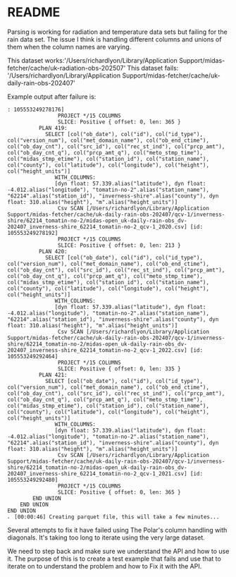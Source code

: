 # README

Parsing is working for radiation and temperature data sets but failing for the rain data set. The issue I think is handling different columns and unions of them when the column names are varying.

This dataset works:'/Users/richardlyon/Library/Application Support/midas-fetcher/cache/uk-radiation-obs-202507'
This dataset fails: '/Users/richardlyon/Library/Application Support/midas-fetcher/cache/uk-daily-rain-obs-202407'

Example output after failure is:

```
: 105553249278176]
                PROJECT */15 COLUMNS
                SLICE: Positive { offset: 0, len: 365 }
          PLAN 419:
            SELECT [col("ob_date"), col("id"), col("id_type"), col("version_num"), col("met_domain_name"), col("ob_end_ctime"), col("ob_day_cnt"), col("src_id"), col("rec_st_ind"), col("prcp_amt"), col("ob_day_cnt_q"), col("prcp_amt_q"), col("meto_stmp_time"), col("midas_stmp_etime"), col("station_id"), col("station_name"), col("county"), col("latitude"), col("longitude"), col("height"), col("height_units")]
               WITH_COLUMNS:
               [dyn float: 57.339.alias("latitude"), dyn float: -4.012.alias("longitude"), "tomatin-no-2".alias("station_name"), "62214".alias("station_id"), "inverness-shire".alias("county"), dyn float: 310.alias("height"), "m".alias("height_units")]
                Csv SCAN [/Users/richardlyon/Library/Application Support/midas-fetcher/cache/uk-daily-rain-obs-202407/qcv-1/inverness-shire/62214_tomatin-no-2/midas-open_uk-daily-rain-obs_dv-202407_inverness-shire_62214_tomatin-no-2_qcv-1_2020.csv] [id: 105553249278192]
                PROJECT */15 COLUMNS
                SLICE: Positive { offset: 0, len: 213 }
          PLAN 420:
            SELECT [col("ob_date"), col("id"), col("id_type"), col("version_num"), col("met_domain_name"), col("ob_end_ctime"), col("ob_day_cnt"), col("src_id"), col("rec_st_ind"), col("prcp_amt"), col("ob_day_cnt_q"), col("prcp_amt_q"), col("meto_stmp_time"), col("midas_stmp_etime"), col("station_id"), col("station_name"), col("county"), col("latitude"), col("longitude"), col("height"), col("height_units")]
               WITH_COLUMNS:
               [dyn float: 57.339.alias("latitude"), dyn float: -4.012.alias("longitude"), "tomatin-no-2".alias("station_name"), "62214".alias("station_id"), "inverness-shire".alias("county"), dyn float: 310.alias("height"), "m".alias("height_units")]
                Csv SCAN [/Users/richardlyon/Library/Application Support/midas-fetcher/cache/uk-daily-rain-obs-202407/qcv-1/inverness-shire/62214_tomatin-no-2/midas-open_uk-daily-rain-obs_dv-202407_inverness-shire_62214_tomatin-no-2_qcv-1_2022.csv] [id: 105553249292464]
                PROJECT */15 COLUMNS
                SLICE: Positive { offset: 0, len: 335 }
          PLAN 421:
            SELECT [col("ob_date"), col("id"), col("id_type"), col("version_num"), col("met_domain_name"), col("ob_end_ctime"), col("ob_day_cnt"), col("src_id"), col("rec_st_ind"), col("prcp_amt"), col("ob_day_cnt_q"), col("prcp_amt_q"), col("meto_stmp_time"), col("midas_stmp_etime"), col("station_id"), col("station_name"), col("county"), col("latitude"), col("longitude"), col("height"), col("height_units")]
               WITH_COLUMNS:
               [dyn float: 57.339.alias("latitude"), dyn float: -4.012.alias("longitude"), "tomatin-no-2".alias("station_name"), "62214".alias("station_id"), "inverness-shire".alias("county"), dyn float: 310.alias("height"), "m".alias("height_units")]
                Csv SCAN [/Users/richardlyon/Library/Application Support/midas-fetcher/cache/uk-daily-rain-obs-202407/qcv-1/inverness-shire/62214_tomatin-no-2/midas-open_uk-daily-rain-obs_dv-202407_inverness-shire_62214_tomatin-no-2_qcv-1_2021.csv] [id: 105553249292480]
                PROJECT */15 COLUMNS
                SLICE: Positive { offset: 0, len: 365 }
        END UNION
    END UNION
END UNION
⠄ [00:00:46] Creating parquet file, this will take a few minutes...
```

Several attempts to fix it have failed using The Polar's column handling with diagonals. It's taking too long to iterate using the very large dataset.

We need to step back and make sure we understand the API and how to use it. The purpose of this is to create a test example that fails and use that to iterate on to understand the problem and how to Fix it with the API.
